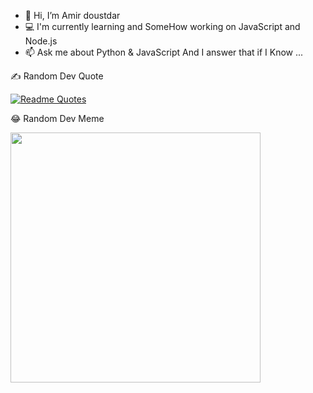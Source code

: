 - 👋 Hi, I’m Amir doustdar
- 💻 I'm currently learning and  SomeHow working on JavaScript and Node.js 
- 📫 Ask me about Python & JavaScript And I answer that if I Know ...

✍️ Random Dev Quote

[![Readme Quotes](https://quotes-github-readme.vercel.app/api?type=horizontal&theme=dark)](https://github.com/piyushsuthar/github-readme-quotes)

😂 Random Dev Meme

<img src='https://randommeme-five.vercel.app/' style="height: 400px;"/>

<!---
Amirrdoustdar/Amirrdoustdar is a ✨ special ✨ repository because its `README.md` (this file) appears on your GitHub profile.
You can click the Preview link to take a look at your changes.
--->
